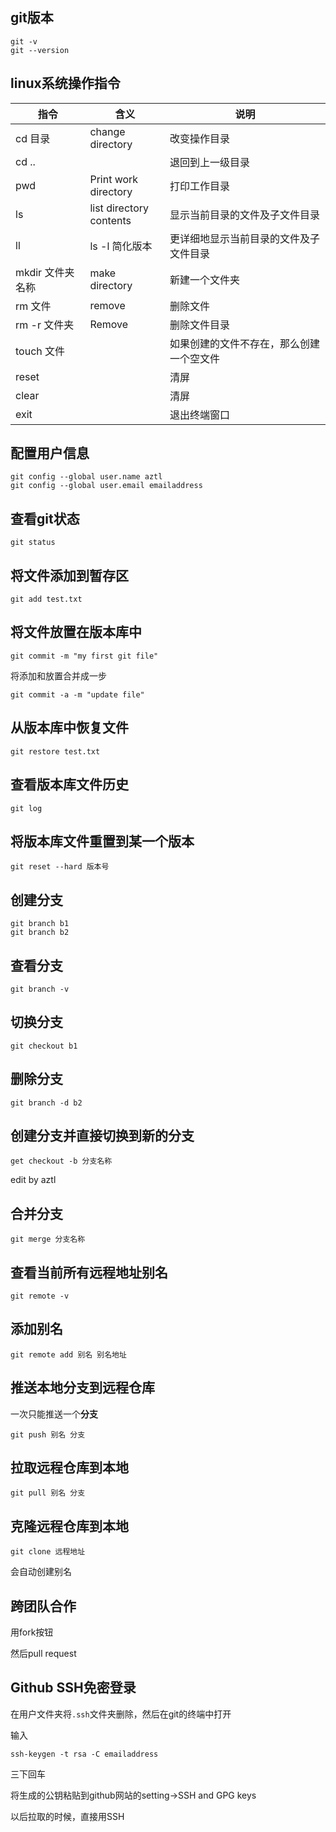 ## git版本

```shell
git -v
git --version
```

## linux系统操作指令

| **指令**      | **含义**                      | **说明**               |
| ----------- | --------------------------- | -------------------- |
| cd 目录       | change directory            | 改变操作目录               |
| cd ..       |                             | 退回到上一级目录             |
| pwd         | Print work<br> directory    | 打印工作目录               |
| ls          | list directory<br> contents | 显示当前目录的文件及子文件目录      |
| ll          | ls -l 简化版本                  | 更详细地显示当前目录的文件及子文件目录  |
| mkdir 文件夹名称 | make directory              | 新建一个文件夹              |
| rm 文件       | remove                      | 删除文件                 |
| rm -r 文件夹   | Remove                      | 删除文件目录               |
| touch 文件    |                             | 如果创建的文件不存在，那么创建一个空文件 |
| reset       |                             | 清屏                   |
| clear       |                             | 清屏                   |
| exit        |                             | 退出终端窗口               |

## 配置用户信息

```shell
git config --global user.name aztl
git config --global user.email emailaddress
```

## 查看git状态

`git status`

## 将文件添加到暂存区

`git add test.txt`

## 将文件放置在版本库中

`git commit -m "my first git file"`

将添加和放置合并成一步

`git commit -a -m "update file"`

## 从版本库中恢复文件

`git restore test.txt`  

## 查看版本库文件历史

`git log`

## 将版本库文件重置到某一个版本

`git reset --hard 版本号`

## 创建分支

```shell
git branch b1
git branch b2
```

## 查看分支

```shell
git branch -v
```

## 切换分支

`git checkout b1`

## 删除分支

`git branch -d b2`

## 创建分支并直接切换到新的分支

`get checkout -b 分支名称`

edit by aztl

## 合并分支

`git merge 分支名称`

## 查看当前所有远程地址别名

`git remote -v`

## 添加别名

`git remote add 别名 别名地址`

## 推送本地分支到远程仓库

一次只能推送一个**分支**

`git push 别名 分支`

## 拉取远程仓库到本地

`git pull 别名 分支`

## 克隆远程仓库到本地

`git clone 远程地址`

会自动创建别名

## 跨团队合作

用fork按钮

然后pull request

## Github SSH免密登录

在用户文件夹将`.ssh`文件夹删除，然后在git的终端中打开

输入

`ssh-keygen -t rsa -C emailaddress`

三下回车

将生成的公钥粘贴到github网站的setting->SSH and GPG keys

以后拉取的时候，直接用SSH
